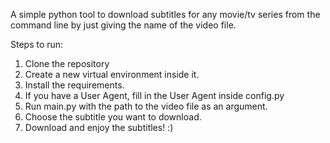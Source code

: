 A simple python tool to download subtitles for any movie/tv series from the command line by just giving the name of the video file.

Steps to run:

1. Clone the repository
2. Create a new virtual environment inside it.
3. Install the requirements.
4. If you have a User Agent, fill in the User Agent inside config.py
5. Run main.py with the path to the video file as an argument.
6. Choose the subtitle you want to download.
7. Download and enjoy the subtitles! :)
